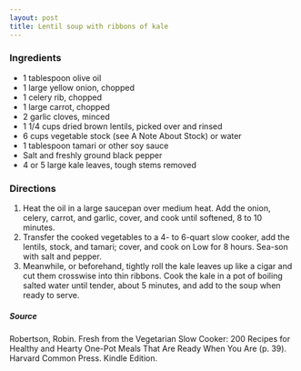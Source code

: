 ```yaml
---
layout: post
title: Lentil soup with ribbons of kale
---
```


### Ingredients
- 1 tablespoon olive oil
- 1 large yellow onion, chopped
- 1 celery rib, chopped
- 1 large carrot, chopped
- 2 garlic cloves, minced
- 1 1/4 cups dried brown lentils, picked over and rinsed
- 6 cups vegetable stock (see A Note About Stock) or water
- 1 tablespoon tamari or other soy sauce
- Salt and freshly ground black pepper
- 4 or 5 large kale leaves, tough stems removed

### Directions
1. Heat the oil in a large saucepan over medium heat. Add the onion, celery, carrot, and garlic, cover, and cook until softened, 8 to 10 minutes.
2. Transfer the cooked vegetables to a 4- to 6-quart slow cooker, add the lentils, stock, and tamari; cover, and cook on Low for 8 hours. Sea-son with salt and pepper.
3. Meanwhile, or beforehand, tightly roll the kale leaves up like a cigar and cut them crosswise into thin ribbons. Cook the kale in a pot of boiling salted water until tender, about 5 minutes, and add to the soup when ready to serve.

##### Source
Robertson, Robin. Fresh from the Vegetarian Slow Cooker: 200 Recipes for Healthy and Hearty One-Pot Meals That Are Ready When You Are (p. 39). Harvard Common Press. Kindle Edition.